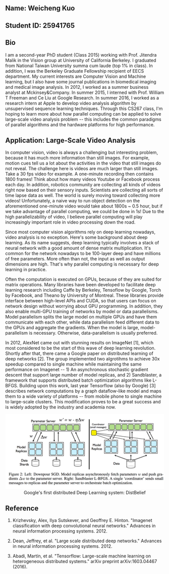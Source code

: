 ## Name: Weicheng Kuo

## Student ID: 25941765

## Bio
I am a second-year PhD student (Class 2015) working with Prof. Jitendra Malik in the Vision group at University of California Berkeley. I graduated from National Taiwan University summa cum laude (top 1% in class). In addition, I was the Berkeley Graduate Fellowship recipient of EECS department. My current interests are Computer Vision and Machine learning, but I also have some journal publications in biomedical imaging and medical image analysis. In 2012, I worked as a summer business analyst at Mckinsey&Company. In summer 2015, I interned with Prof. William T Freeman and Ce Liu at Google Research. In summer 2016, I worked as a research intern at Apple to develop video analysis algorithm by unsupervised sequence learning techniques. Through this CS267 class, I'm hoping to learn more about how parallel computing can be applied to solve large-scale video analysis problem -- this includes the common paradigms of parallel algorithms and the hardware platforms for high performance.  

## Application: Large-Scale Video Analysis
In computer vision, video is always a challenging but interesting problem, because it has much more information than still images. For example, motion cues tell us a lot about the activities in the video that still images do not reveal. The challenge here is videos are much larger than still images. Take a 30 fps video for example. A one-minute recording then contains 1800 frames! Think about how many videos Youtube or Facebook process each day. In addition, robotics community are collecting all kinds of videos right now based on their sensory inputs. Scientists are collecting all sorts of time lapse data as well. The world is surely moving toward collecting more videos! Unfortunately, a naive way to run object detection on the aforementioned one-minute video would take about 1800s ~ 0.5 hour, but if we take advantage of parallel computing, we could be done in 1s! Due to the high parallelizability of video, I believe parallel computing will play increasingly important role in video processing down the road. 

Since most computer vision algorithms rely on deep learning nowadays, video analysis is no exception. Here's some background about deep learning. As its name suggests, deep learning typically involves a stack of neural network with a good amount of dense matrix multiplication. It's common for the network nowadays to be 100-layer deep and have millions of free parameters. More often than not, the input as well as output dimensions are high. That's why parallel computing is necessary for deep learning in practice.  

Often the computation is executed on GPUs, because of they are suited for matrix operations. Many libraries have been developed to facilitate deep learning research including Caffe by Berkeley, Tensoflow by Google, Torch by Facebook, and Theano by University of Montreal. These libraries provide interface between high-level APIs and CUDA, so that users can focus on network design without worrying about GPU programming. In addition, they also enable multi-GPU training of networks by model or data parallelisms. Model parallelism splits the large model on multiple GPUs and have them communicate with each other, while data parallelism feed different data to the GPUs and aggregate the gradients. When the model is large, model-parallelism is necessary. Otherwise, data-parallelism is usually preferred. 

In 2012, AlexNet came out with stunning results on ImageNet [1], which most considered to be the start of this wave of deep learning revolution. Shortly after that, there came a Google paper on distributed learning of deep networks [2]. The group implemented two algrotihms to achieve 30x speedup compared to single machine while maintaining the same performance on Imagenet -- 1) An asynchronous stochastic gradient descent that support large number of model replicas, and 2) Sandblaster, a framework that supports distributed batch optimization algorithms like L-BFGS. Building upon this work, last year Tensorflow (also by Google) [3] describes network computations by a graph dataflow-like model and maps them to a wide variety of platforms -- from mobile phone to single machine to large-scale clusters. This modification proves to be a great success and is widely adopted by the industry and academia now. 
<div><img src="distBelief.png"></div>
<div style="text-align: center"> Google's first distributed Deep Learning system: DistBelief</div>

## Reference

1. Krizhevsky, Alex, Ilya Sutskever, and Geoffrey E. Hinton. "Imagenet classification with deep convolutional neural networks." Advances in neural information processing systems. 2012.

2. Dean, Jeffrey, et al. "Large scale distributed deep networks." Advances in neural information processing systems. 2012.

3. Abadi, Martín, et al. "Tensorflow: Large-scale machine learning on heterogeneous distributed systems." arXiv preprint arXiv:1603.04467 (2016). 






